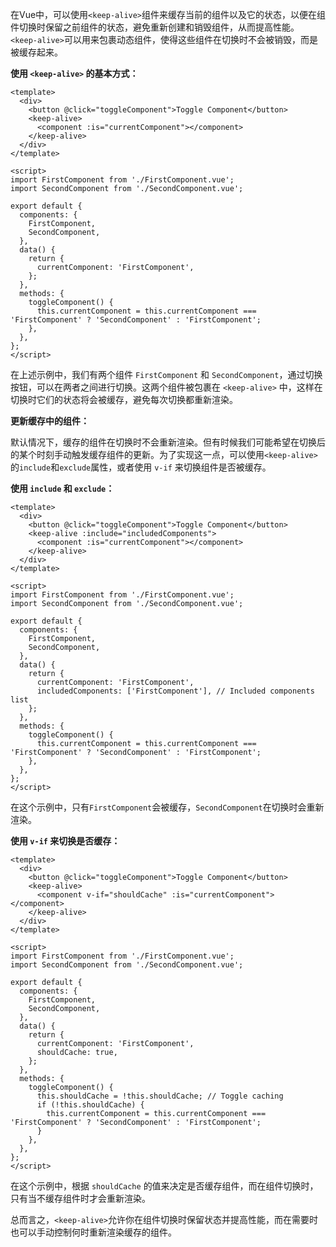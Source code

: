 在Vue中，可以使用`<keep-alive>`组件来缓存当前的组件以及它的状态，以便在组件切换时保留之前组件的状态，避免重新创建和销毁组件，从而提高性能。`<keep-alive>`可以用来包裹动态组件，使得这些组件在切换时不会被销毁，而是被缓存起来。

**使用 `<keep-alive>` 的基本方式：**

```vue
<template>
  <div>
    <button @click="toggleComponent">Toggle Component</button>
    <keep-alive>
      <component :is="currentComponent"></component>
    </keep-alive>
  </div>
</template>

<script>
import FirstComponent from './FirstComponent.vue';
import SecondComponent from './SecondComponent.vue';

export default {
  components: {
    FirstComponent,
    SecondComponent,
  },
  data() {
    return {
      currentComponent: 'FirstComponent',
    };
  },
  methods: {
    toggleComponent() {
      this.currentComponent = this.currentComponent === 'FirstComponent' ? 'SecondComponent' : 'FirstComponent';
    },
  },
};
</script>
```

在上述示例中，我们有两个组件 `FirstComponent` 和 `SecondComponent`，通过切换按钮，可以在两者之间进行切换。这两个组件被包裹在 `<keep-alive>` 中，这样在切换时它们的状态将会被缓存，避免每次切换都重新渲染。

**更新缓存中的组件：**

默认情况下，缓存的组件在切换时不会重新渲染。但有时候我们可能希望在切换后的某个时刻手动触发缓存组件的更新。为了实现这一点，可以使用`<keep-alive>`的`include`和`exclude`属性，或者使用 `v-if` 来切换组件是否被缓存。

**使用 `include` 和 `exclude`：**

```vue
<template>
  <div>
    <button @click="toggleComponent">Toggle Component</button>
    <keep-alive :include="includedComponents">
      <component :is="currentComponent"></component>
    </keep-alive>
  </div>
</template>

<script>
import FirstComponent from './FirstComponent.vue';
import SecondComponent from './SecondComponent.vue';

export default {
  components: {
    FirstComponent,
    SecondComponent,
  },
  data() {
    return {
      currentComponent: 'FirstComponent',
      includedComponents: ['FirstComponent'], // Included components list
    };
  },
  methods: {
    toggleComponent() {
      this.currentComponent = this.currentComponent === 'FirstComponent' ? 'SecondComponent' : 'FirstComponent';
    },
  },
};
</script>
```

在这个示例中，只有`FirstComponent`会被缓存，`SecondComponent`在切换时会重新渲染。

**使用 `v-if` 来切换是否缓存：**

```vue
<template>
  <div>
    <button @click="toggleComponent">Toggle Component</button>
    <keep-alive>
      <component v-if="shouldCache" :is="currentComponent"></component>
    </keep-alive>
  </div>
</template>

<script>
import FirstComponent from './FirstComponent.vue';
import SecondComponent from './SecondComponent.vue';

export default {
  components: {
    FirstComponent,
    SecondComponent,
  },
  data() {
    return {
      currentComponent: 'FirstComponent',
      shouldCache: true,
    };
  },
  methods: {
    toggleComponent() {
      this.shouldCache = !this.shouldCache; // Toggle caching
      if (!this.shouldCache) {
        this.currentComponent = this.currentComponent === 'FirstComponent' ? 'SecondComponent' : 'FirstComponent';
      }
    },
  },
};
</script>
```

在这个示例中，根据 `shouldCache` 的值来决定是否缓存组件，而在组件切换时，只有当不缓存组件时才会重新渲染。

总而言之，`<keep-alive>`允许你在组件切换时保留状态并提高性能，而在需要时也可以手动控制何时重新渲染缓存的组件。